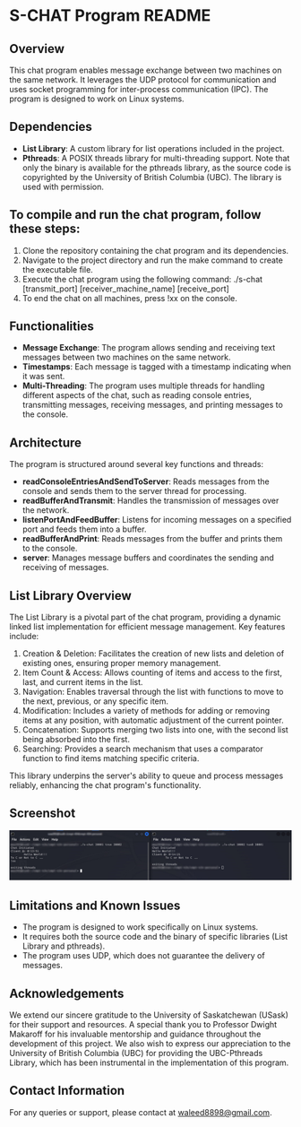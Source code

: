 
# S-CHAT Program README

## Overview
This chat program enables message exchange between two machines on the same network. It leverages the UDP protocol for communication and uses socket programming for inter-process communication (IPC). The program is designed to work on Linux systems.

## Dependencies
- **List Library**: A custom library for list operations included in the project.
- **Pthreads**: A POSIX threads library for multi-threading support. Note that only the binary is available for the pthreads library, as the source code is copyrighted by the University of British Columbia (UBC). The library is used with permission.

## To compile and run the chat program, follow these steps:

1. Clone the repository containing the chat program and its dependencies.
2. Navigate to the project directory and run the make command to create the executable file.
3. Execute the chat program using the following command: ./s-chat [transmit_port] [receiver_machine_name] [receive_port]
4. To end the chat on all machines, press !xx on the console.

## Functionalities
- **Message Exchange**: The program allows sending and receiving text messages between two machines on the same network.
- **Timestamps**: Each message is tagged with a timestamp indicating when it was sent.
- **Multi-Threading**: The program uses multiple threads for handling different aspects of the chat, such as reading console entries, transmitting messages, receiving messages, and printing messages to the console.

## Architecture
The program is structured around several key functions and threads:
- **readConsoleEntriesAndSendToServer**: Reads messages from the console and sends them to the server thread for processing.
- **readBufferAndTransmit**: Handles the transmission of messages over the network.
- **listenPortAndFeedBuffer**: Listens for incoming messages on a specified port and feeds them into a buffer.
- **readBufferAndPrint**: Reads messages from the buffer and prints them to the console.
- **server**: Manages message buffers and coordinates the sending and receiving of messages.

## List Library Overview
The List Library is a pivotal part of the chat program, providing a dynamic linked list implementation for efficient message management. Key features include:

1. Creation & Deletion: Facilitates the creation of new lists and deletion of existing ones, ensuring proper memory management.
2. Item Count & Access: Allows counting of items and access to the first, last, and current items in the list.
3. Navigation: Enables traversal through the list with functions to move to the next, previous, or any specific item.
4. Modification: Includes a variety of methods for adding or removing items at any position, with automatic adjustment of the current pointer.
5. Concatenation: Supports merging two lists into one, with the second list being absorbed into the first.
6. Searching: Provides a search mechanism that uses a comparator function to find items matching specific criteria.

This library underpins the server's ability to queue and process messages reliably, enhancing the chat program's functionality.

## Screenshot

![Screenshot of Chat Program](/Screenshots/img.png "Screenshot showing the chat program in action")

## Limitations and Known Issues
- The program is designed to work specifically on Linux systems.
- It requires both the source code and the binary of specific libraries (List Library and pthreads).
- The program uses UDP, which does not guarantee the delivery of messages.

## Acknowledgements
We extend our sincere gratitude to the University of Saskatchewan (USask) for their support and resources. A special thank you to Professor Dwight Makaroff for his invaluable mentorship and guidance throughout the development of this project. We also wish to express our appreciation to the University of British Columbia (UBC) for providing the UBC-Pthreads Library, which has been instrumental in the implementation of this program.

## Contact Information
For any queries or support, please contact at waleed8898@gmail.com.